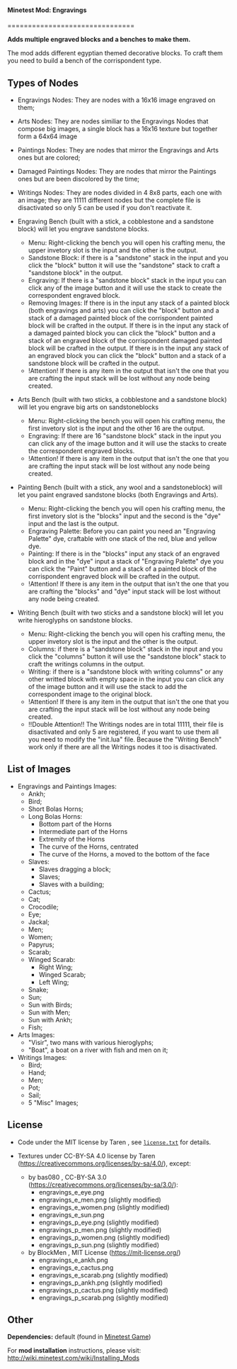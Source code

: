 #### Minetest Mod: Engravings
===============================

**Adds multiple engraved blocks and a benches to make them.**

The mod adds different egyptian themed decorative blocks. To craft them you need to build a bench of the corrispondent type.

## Types of Nodes
- Engravings Nodes: They are nodes with a 16x16 image engraved on them;
- Arts Nodes: They are nodes similiar to the Engravings Nodes that compose big images, a single block has a 16x16 texture but together form a 64x64 image
- Paintings Nodes: They are nodes that mirror the Engravings and Arts ones but are colored;
- Damaged Paintings Nodes: They are nodes that mirror the Paintings ones but are been discolored by the time;
- Writings Nodes: They are nodes divided in 4 8x8 parts, each one with an image; they are 11111 different nodes but the complete file is disactivated so only 5 can be used if you don't reactivate it.

- Engraving Bench (built with a stick, a cobblestone and a sandstone block) will let you engrave sandstone blocks. 
    - Menu: Right-clicking the bench you will open his crafting menu, the upper invetory slot is the input and the other is the output. 
    - Sandstone Block: if there is a "sandstone" stack in the input and you click the "block" button it will use the "sandstone" stack to craft a "sandstone block" in the output. 
    - Engraving: If there is a "sandstone block" stack in the input you can click any of the image button and it will use the stack to create the correspondent engraved block. 
    - Removing Images: If there is in the input any stack of a painted block (both engravings and arts) you can click the "block" button and a stack of a damaged painted block of the corrispondent painted block will be crafted in the output. If there is in the input any stack of a damaged painted block you can click the "block" button and a stack of an engraved block of the corrispondent damaged painted block will be crafted in the output. If there is in the input any stack of an engraved block you can click the "block" button and a stack of a sandstone block will be crafted in the output. 
    - !Attention! If there is any item in the output that isn't the one that you are crafting the input stack will be lost without any node being created.

- Arts Bench (built with two sticks, a cobblestone and a sandstone block) will let you engrave big arts on sandstoneblocks
    - Menu: Right-clicking the bench you will open his crafting menu, the first invetory slot is the input and the other 16 are the output. 
    - Engraving: If there are 16 "sandstone block" stack in the input you can click any of the image button and it will use the stacks to create the correspondent engraved blocks.   
    - !Attention! If there is any item in the output that isn't the one that you are crafting the input stack will be lost without any node being created.      

- Painting Bench (built with a stick, any wool and a sandstoneblock) will let you paint engraved sandstone blocks (both Engravings and Arts).
    - Menu: Right-clicking the bench you will open his crafting menu, the first invetory slot is the "blocks" input and the second is the "dye" input and the last is the output.
    - Engraving Palette: Before you can paint you need an "Engraving Palette" dye, craftable with one stack of the red, blue and yellow dye. 
    - Painting: If there is in the "blocks" input any stack of an engraved block and in the "dye" input a stack of "Engraving Palette" dye you can click the "Paint" button and a stack of a painted block of the corrispondent engraved block will be crafted in the output.
    - !Attention! If there is any item in the output that isn't the one that you are crafting the "blocks" and "dye" input stack will be lost without any node being created.    

- Writing Bench (built with two sticks and a sandstone block) will let you write hieroglyphs on sandstone blocks.
    - Menu: Right-clicking the bench you will open his crafting menu, the upper invetory slot is the input and the other is the output. 
    - Columns: if there is a "sandstone block" stack in the input and you click the "columns" button it will use the "sandstone block" stack to craft the writings columns in the output.
    - Writing: if there is a "sandstone block with writing columns" or any other writted block with empty space in the input you can click any of the image button and it will use the stack to add the correspondent image to the original block. 
    - !Attention! If there is any item in the output that isn't the one that you are crafting the input stack will be lost without any node being created.
    - !!Double Attention!! The Writings nodes are in total 11111, their file is disactivated and only 5 are registered, if you want to use them all you need to modify the "init.lua" file. Because the "Writing Bench" work only if there are all the Writings nodes it too is disactivated.

## List of Images
- Engravings and Paintings Images:
    - Ankh;
    - Bird;
    - Short Bolas Horns;                                                
    - Long Bolas Horns:                                                    
        - Bottom part of the Horns                                       
        - Intermediate part of the Horns                                
        - Extremity of the Horns                                        
        - The curve of the Horns, centrated                             
        - The curve of the Horns, a moved to the bottom of the face     
    - Slaves:                                                           
        - Slaves dragging a block;                                      
        - Slaves;                                                       
        - Slaves with a building;                                       
    - Cactus;
    - Cat;
    - Crocodile;
    - Eye;
    - Jackal;
    - Men;
    - Women;
    - Papyrus;
    - Scarab;
    - Winged Scarab:
        - Right Wing;
        - Winged Scarab;
        - Left Wing;
    - Snake;
    - Sun;
    - Sun with Birds;
    - Sun with Men;
    - Sun with Ankh;
    - Fish;
- Arts Images:
    - "Visir", two mans with various hieroglyphs;
    - "Boat", a boat on a river with fish and men on it;
- Writings Images:
    - Bird;
    - Hand;
    - Men;
    - Pot;
    - Sail;
    - 5 "Misc" Images;

## License

- Code under the MIT license by Taren , see [`license.txt`](license.txt) for details.

- Textures under CC-BY-SA 4.0 license by Taren (https://creativecommons.org/licenses/by-sa/4.0/), except:
    - by bas080 , CC-BY-SA 3.0 (https://creativecommons.org/licenses/by-sa/3.0/):
        - engravings_e_eye.png 
        - engravings_e_men.png   (slightly modified) 
        - engravings_e_women.png (slightly modified) 
        - engravings_e_sun.png 
        - engravings_p_eye.png   (slightly modified)
        - engravings_p_men.png   (slightly modified)
        - engravings_p_women.png (slightly modified) 
        - engravings_p_sun.png   (slightly modified) 
    - by BlockMen , MIT License (https://mit-license.org/)
        - engravings_e_ankh.png
        - engravings_e_cactus.png
        - engravings_e_scarab.png   (slightly modified)
        - engravings_p_ankh.png     (slightly modified)
        - engravings_p_cactus.png   (slightly modified)
        - engravings_p_scarab.png   (slightly modified)

## Other

**Dependencies:** default (found in [Minetest Game][1])

For **mod installation** instructions, please visit: http://wiki.minetest.com/wiki/Installing_Mods

[1]: https://github.com/minetest/minetest_game